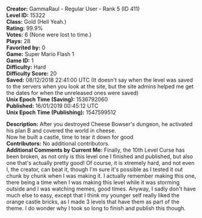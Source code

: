 **Creator:** GammaRaul - Regular User - Rank 5 (ID 411) <br>
**Level ID:** 15322 <br>
**Class:** Gold (Hell Yeah.) <br>
**Rating:** 99.9% <br>
**Votes:** 6 (None were lost to time.) <br>
**Plays:** 28 <br>
**Favorited by:** 0 <br>
**Game:** Super Mario Flash 1 <br>
**Game ID:** 1 <br>
**Difficulty:** Hard <br>
**Difficulty Score:** 20 <br>
**Saved:** 08/12/2018 22:41:00 UTC (It doesn't say when the level was saved to the servers when you look at the site, but the site admins helped me get the dates for when the unreleased ones were saved) <br>
**Unix Epoch Time (Saving):** 1536792060 <br>
**Published:** 16/01/2019 00:45:12 UTC <br>
**Unix Epoch Time (Publishing):** 1547599512

**Description:** After you destroyed Cheese Bowser's dungeon, he activated his plan B and covered the world in cheese. <br>
Now he built a castle, time to tear it down for good <br>
**Contributors:** No additional contributors. <br>
**Additional Comments by Current Me:** Finally, the 10th Level Curse has been broken, as not only is this level one I finished and published, but also one that's actually pretty good! Of course, it is xtremely hard, and not even I, the creator, can beat it, though I'm sure it's possible as I tested it out chunk by chunk when I was making it. I actually remember making this one, there being a time when I was making this level while it was storming outside and I was watching memes, good times. Anyway, I sadly don't have much else to easy, except that I think my younger self really liked the orange castle bricks, as I made 3 levels that have them as part of the theme. I do wonder why I took so long to finish and publish this though.
